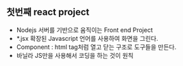 ## 첫번째 react project

- Nodejs 서버를 기반으로 움직이는 Front end Project
- \*.jsx 확장된 Javascript 언어를 사용하여 화면을 그린다.
- Component : html tag처럼 열고 닫는 구조로 도구들을 만든다.
- 바닐라 JS만을 사용해서 코딩을 하는 것이 원칙
